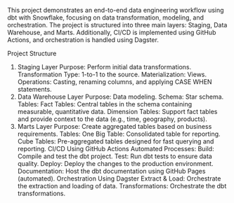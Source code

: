 This project demonstrates an end-to-end data engineering workflow using dbt with Snowflake, focusing on data transformation, modeling, and orchestration. The project is structured into three main layers: Staging, Data Warehouse, and Marts. Additionally, CI/CD is implemented using GitHub Actions, and orchestration is handled using Dagster.


Project Structure
1. Staging Layer
Purpose: Perform initial data transformations.
Transformation Type: 1-to-1 to the source.
Materialization: Views.
Operations: Casting, renaming columns, and applying CASE WHEN statements.
2. Data Warehouse Layer
Purpose: Data modeling.
Schema: Star schema.
Tables:
Fact Tables: Central tables in the schema containing measurable, quantitative data.
Dimension Tables: Support fact tables and provide context to the data (e.g., time, geography, products).
3. Marts Layer
Purpose: Create aggregated tables based on business requirements.
Tables:
One Big Table: Consolidated table for reporting.
Cube Tables: Pre-aggregated tables designed for fast querying and reporting.
CI/CD Using GitHub Actions
Automated Processes:
Build: Compile and test the dbt project.
Test: Run dbt tests to ensure data quality.
Deploy: Deploy the changes to the production environment.
Documentation: Host the dbt documentation using GitHub Pages (automated).
Orchestration Using Dagster
Extract & Load: Orchestrate the extraction and loading of data.
Transformations: Orchestrate the dbt transformations.
